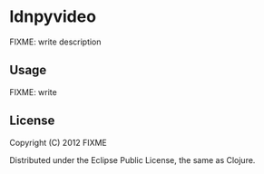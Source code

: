 # ldnpyvideo

FIXME: write description

## Usage

FIXME: write

## License

Copyright (C) 2012 FIXME

Distributed under the Eclipse Public License, the same as Clojure.
